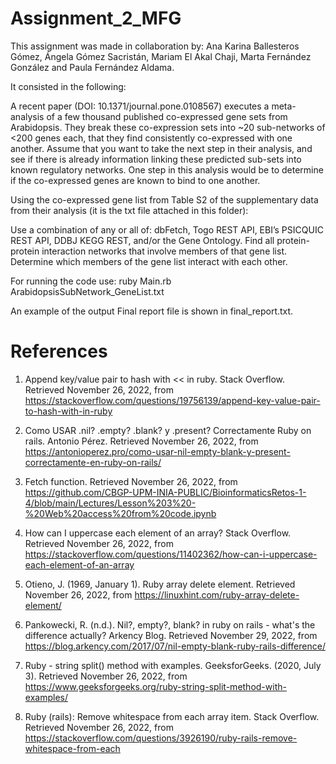 # Assignment_2_MFG

This assignment was made in collaboration by: Ana Karina Ballesteros Gómez, Ángela Gómez Sacristán, Mariam El Akal Chaji, Marta Fernández González and Paula Fernández Aldama.

It consisted in the following:

A recent paper (DOI: 10.1371/journal.pone.0108567) executes a meta-analysis of a few thousand published co-expressed gene sets from Arabidopsis. They break these co-expression sets into ~20 sub-networks of <200 genes each, that they find consistently co-expressed with one another. Assume that you want to take the next step in their analysis, and see if there is already information linking these predicted sub-sets into known regulatory networks.
One step in this analysis would be to determine if the co-expressed genes are known to bind to one another.

Using the co-expressed gene list from Table S2 of the supplementary data from their analysis (it is the txt file attached in this folder):

Use a combination of any or all of: dbFetch, Togo REST API, EBI’s PSICQUIC REST API, DDBJ KEGG REST, and/or the Gene Ontology.
Find all protein-protein interaction networks that involve members of that gene list.
Determine which members of the gene list interact with each other.


For running the code use: ruby Main.rb ArabidopsisSubNetwork_GeneList.txt

An example of the output Final report file is shown in final_report.txt.

# References

1. Append key/value pair to hash with << in ruby. Stack Overflow. Retrieved November 26, 2022, from https://stackoverflow.com/questions/19756139/append-key-value-pair-to-hash-with-in-ruby

2. Como USAR .nil? .empty? .blank? y .present? Correctamente Ruby on rails. Antonio Pérez. Retrieved November 26, 2022, from https://antonioperez.pro/como-usar-nil-empty-blank-y-present-correctamente-en-ruby-on-rails/

3. Fetch function. Retrieved November 26, 2022, from https://github.com/CBGP-UPM-INIA-PUBLIC/BioinformaticsRetos-1-4/blob/main/Lectures/Lesson%203%20-%20Web%20access%20from%20code.ipynb

4. How can I uppercase each element of an array? Stack Overflow. Retrieved November 26, 2022, from https://stackoverflow.com/questions/11402362/how-can-i-uppercase-each-element-of-an-array

5. Otieno, J. (1969, January 1). Ruby array delete element. Retrieved November 26, 2022, from https://linuxhint.com/ruby-array-delete-element/

6. Pankowecki, R. (n.d.). Nil?, empty?, blank? in ruby on rails - what's the difference actually? Arkency Blog. Retrieved November 29, 2022, from https://blog.arkency.com/2017/07/nil-empty-blank-ruby-rails-difference/

7. Ruby - string split() method with examples. GeeksforGeeks. (2020, July 3). Retrieved November 26, 2022, from https://www.geeksforgeeks.org/ruby-string-split-method-with-examples/

8. Ruby (rails): Remove whitespace from each array item. Stack Overflow. Retrieved November 26, 2022, from https://stackoverflow.com/questions/3926190/ruby-rails-remove-whitespace-from-each
